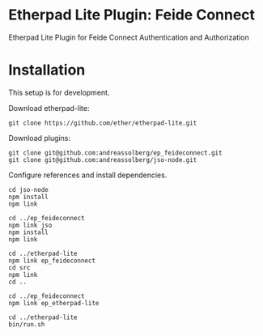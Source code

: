 Etherpad Lite Plugin: Feide Connect
===============

Etherpad Lite Plugin for Feide Connect Authentication and Authorization




# Installation

This setup is for development.


Download etherpad-lite:

	git clone https://github.com/ether/etherpad-lite.git


Download plugins:

	git clone git@github.com:andreassolberg/ep_feideconnect.git
	git clone git@github.com:andreassolberg/jso-node.git


Configure references and install dependencies.

	cd jso-node
	npm install
	npm link

	cd ../ep_feideconnect
	npm link jso
	npm install
	npm link

	cd ../etherpad-lite
	npm link ep_feideconnect
	cd src
	npm link
	cd ..

	cd ../ep_feideconnect
	npm link ep_etherpad-lite

	cd ../etherpad-lite
	bin/run.sh






